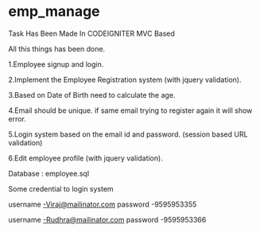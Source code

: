 # emp_manage
Task Has Been Made In CODEIGNITER MVC Based 

All this things has been done.
  
1.Employee signup and login. 

2.Implement the Employee Registration system (with jquery validation).

3.Based on Date of Birth need to calculate the age.

4.Email should be unique. if same email trying to register again it will show error.

5.Login system based on the email id and password. (session based URL validation)

6.Edit employee profile (with jquery validation).

Database : employee.sql
 
Some credential to login system
 
username -Viraj@mailinator.com
password -9595953355

username -Rudhra@mailinator.com
password -9595953366	
